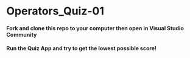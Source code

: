 # Operators_Quiz-01

#### Fork and clone this repo to your computer then open in Visual Studio Community
#### Run the Quiz App and try to get the lowest possible score!

